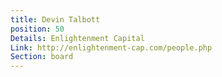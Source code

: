 ```yaml
---
title: Devin Talbott
position: 50
Details: Enlightenment Capital
Link: http://enlightenment-cap.com/people.php
Section: board
---
```


